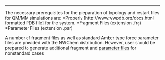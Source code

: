 ----
The necessary prerequisites for
the preparation of topology and restart files for QM/MM simulations are:
*Properly [http://www.wwpdb.org/docs.html formatted PDB file] for the system.
*Fragment Files (extension .frg)
*Parameter Files (extension .par)

A number of fragment files as well as standard Amber type force parameter files are provided with the NWChem distribution. However, user should be prepared
to generate additional fragment and [parameter files](./Parameter-file.pdf) for nonstandard cases
